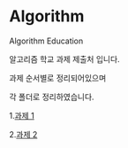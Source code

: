# Algorithm
Algorithm Education


알고리즘 학교 과제 제출처 입니다.


과제 순서별로 정리되어있으며

각 폴더로 정리하였습니다.

1.[과제 1](https://github.com/wkawkask/Algorithm/tree/main/%EA%B3%BC%EC%A0%9C1, "git link")

2.[과제 2](https://google.com, "google link")

